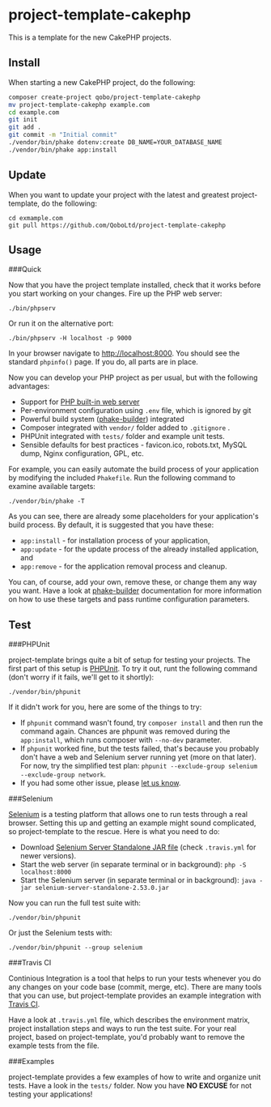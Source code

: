 project-template-cakephp
========================

This is a template for the new CakePHP projects.

Install
-------

When starting a new CakePHP project, do the following:

```bash
composer create-project qobo/project-template-cakephp
mv project-template-cakephp example.com
cd example.com
git init
git add .
git commit -m "Initial commit"
./vendor/bin/phake dotenv:create DB_NAME=YOUR_DATABASE_NAME
./vendor/bin/phake app:install
```

Update
------

When you want to update your project with the latest
and greatest project-template, do the following:

```
cd exmample.com
git pull https://github.com/QoboLtd/project-template-cakephp
```


Usage
-----

###Quick

Now that you have the project template installed, check that it works
before you start working on your changes.  Fire up the PHP web server:

```
./bin/phpserv
```

Or run it on the alternative port:

```
./bin/phpserv -H localhost -p 9000
```

In your browser navigate to [http://localhost:8000](http://localhost:8000).
You should see the standard ```phpinfo()``` page.  If you do, all parts
are in place.


Now you can develop your PHP project as per usual, but with the following
advantages:

* Support for [PHP built-in web server](http://php.net/manual/en/features.commandline.webserver.php)
* Per-environment configuration using ```.env``` file, which is ignored by git
* Powerful build system ([phake-builder](https://github.com/QoboLtd/phake-builder)) integrated
* Composer integrated with ```vendor/``` folder added to ```.gitignore``` .
* PHPUnit integrated with ```tests/``` folder and example unit tests.
* Sensible defaults for best practices - favicon.ico, robots.txt, MySQL dump, Nginx configuration, GPL, etc.

For example, you can easily automate the build process of your application
by modifying the included ```Phakefile```.  Run the following command to examine
available targets:

```
./vendor/bin/phake -T
```

As you can see, there are already some placeholders for your application's build
process.  By default, it is suggested that you have these:

* ```app:install``` - for installation process of your application,
* ```app:update``` - for the update process of the already installed application, and
* ```app:remove``` - for the application removal process and cleanup.

You can, of course, add your own, remove these, or change them any way you want.  Have a look at
[phake-builder](https://github.com/QoboLtd/phake-builder) documentation for more information on how
to use these targets and pass runtime configuration parameters.


Test
----

###PHPUnit

project-template brings quite a bit of setup for testing your projects.  The
first part of this setup is [PHPUnit](https://phpunit.de/).  To try it out,
runt the following command (don't worry if it fails, we'll get to it shortly):

```
./vendor/bin/phpunit
```

If it didn't work for you, here are some of the things to try:

* If ```phpunit``` command wasn't found, try ```composer install``` and then run the command again.  Chances are phpunit was removed during the ```app:install```, which runs composer with ```--no-dev``` parameter.
* If ```phpunit``` worked fine, but the tests failed, that's because you probably don't have a web and Selenium server running yet (more on that later).  For now, try the simplified test plan: ```phpunit --exclude-group selenium --exclude-group network```.
* If you had some other issue, please [let us know](https://github.com/QoboLtd/project-template/issues/new).

###Selenium

[Selenium](http://www.seleniumhq.org/) is a testing platform that allows one to run tests through a real browser.
Setting this up and getting an example might sound complicated, so project-template
to the rescue.  Here is what you need to do:

* Download [Selenium Server Standalone JAR file](http://selenium-release.storage.googleapis.com/2.53/selenium-server-standalone-2.53.0.jar) (check ```.travis.yml``` for newer versions).
* Start the web server (in separate terminal or in background): ```php -S localhost:8000```
* Start the Selenium server (in separate terminal or in background): ```java -jar selenium-server-standalone-2.53.0.jar```

Now you can run the full test suite with:

```
./vendor/bin/phpunit
```

Or just the Selenium tests with:

```
./vendor/bin/phpunit --group selenium
```

###Travis CI

Continious Integration is a tool that helps to run your tests whenever you do any
changes on your code base (commit, merge, etc).  There are many tools that you can
use, but project-template provides an example integration with [Travis CI](https://travis-ci.org/).

Have a look at ```.travis.yml``` file, which describes the environment matrix, project installation
steps and ways to run the test suite.  For your real project, based on project-template, you'd probably
want to remove the example tests from the file.

###Examples

project-template provides a few examples of how to write and organize unit tests.  Have a look
in the ```tests/``` folder.  Now you have **NO EXCUSE** for not testing your applications!



